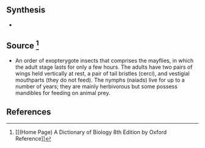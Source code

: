## Synthesis
- 
## Source [^1]
- An order of exopterygote insects that comprises the mayflies, in which the adult stage lasts for only a few hours. The adults have two pairs of wings held vertically at rest, a pair of tail bristles (cerci), and vestigial mouthparts (they do not feed). The nymphs (naiads) live for up to a number of years; they are mainly herbivorous but some possess mandibles for feeding on animal prey.
## References

[^1]: [[(Home Page) A Dictionary of Biology 8th Edition by Oxford Reference]]